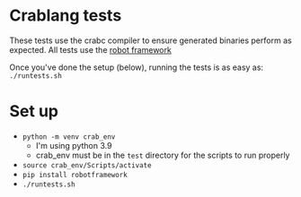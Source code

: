 # Crablang tests

These tests use the crabc compiler to ensure generated binaries perform as expected.
All tests use the [robot framework](https://robotframework.org/?tab=0#getting-started)

Once you've done the setup (below), running the tests is as easy as:
`./runtests.sh`

# Set up

* `python -m venv crab_env`
  * I'm using python 3.9
  * crab_env must be in the `test` directory for the scripts to run properly
* `source crab_env/Scripts/activate`
* `pip install robotframework`
* `./runtests.sh`
